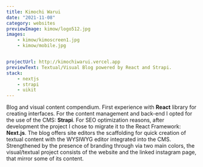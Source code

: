 ```yaml
---
title: Kimochi Warui
date: "2021-11-08"
category: websites
previewImage: kimow/logo512.jpg
images:
    - kimow/kimoscreen1.jpg
    - kimow/mobile.jpg


projectUrl: http://kimochiwarui.vercel.app
previewText: Textual/Visual Blog powered by React and Strapi.
stack:
    - nextjs
    - strapi
    - uikit
---
```

<!-- ![logo](/kimow/logo512.jpg) -->
Blog and visual content compendium. First experience with **React** library for creating interfaces. For the content management and back-end I opted for the use of the CMS: **Strapi**. For SEO optimization reasons, after development the project I chose to migrate it to the React Framework: **Next.js**. The blog offers site editors the scaffolding for quick creation of textual content with the WYSIWYG editor integrated into the CMS. Strengthened by the presence of branding through via two main colors, the visual/textual project consists of the website and the linked instagram page, that mirror some of its content.